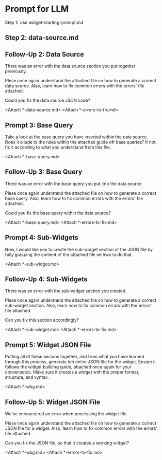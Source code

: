# Prompt for LLM

Step 1: Use widget-starting-prompt.md

## Step 2: data-source.md

## Follow-Up 2: Data Source

There was an error with the data source section you put together previously.

<Paste error here>

Plese once again understand the attached file on how to generate a correct data source.
Also, learn how to fix common errors with the errors' file attached.

Could you fix the data source JSON code?

<Attach \*-data-source.md>
<Attach \*-errors-to-fix.md>

## Prompt 3: Base Query

Take a look at the base query you have inserted within the data source. Does it allude to the rules within the attached guide ofr base queries? If not, fix it according to what you understand from this file.

<Attach \*-base-query.md>

## Follow-Up 3: Base Query

There was an error with the base query you put itno the data source.

<Paste error here>

Plese once again understand the attached file on how to generate a correct base query.
Also, learn how to fix common errors with the errors' file attached.

Could you fix the base query within the data source?

<Attach \*-base-query.md>
<Attach \*-errors-to-fix.md>

## Prompt 4: Sub-Widgets

Now, I would like you to create the sub-widget section of the JSON file by fully grasping the content of the attached file on hwo to do that.

<Attach \*-sub-widget.md>

## Follow-Up 4: Sub-Widgets

There was an error with the sub-widget section you created.

<Paste error here>

Plese once again understand the attached file on how to generate a correct sub-widget section.
Also, learn how to fix common errors with the errors' file attached.

Can you fix this section accordingly?

<Attach \*-sub-widget.md>
<Attach \*-errors-to-fix.md>

## Prompt 5: Widget JSON File

Putting all of these secions together, and from what you have learned through this process, generate teh entire JSON file for the widget. Ensure it follows the widget building guide, attached once again for your convenience. Make sure it creates a widget with the proper format, structure, and xyntax.

<Attach \*-wbg.md>

## Follow-Up 5: Widget JSON File

We've encountered an error when processing the widget file.

<Paste error here>

Plese once again understand the attached file on how to generate a correct JSON file for a widget.
Also, learn how to fix common errors with the errors' file attached.

Can you fix the JSON file, so that it creates a working widget?

<Attach \*-wbg.md>
<Attach \*-errors-to-fix.md>
